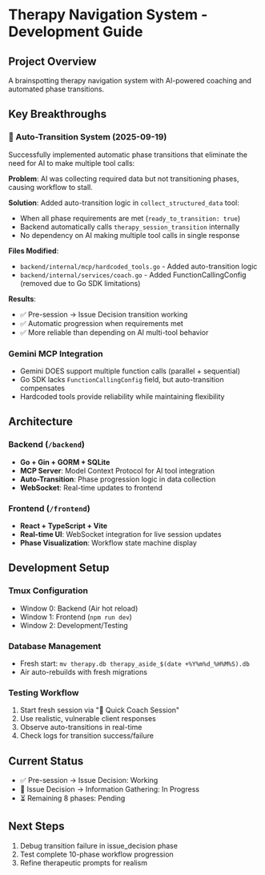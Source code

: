 # Therapy Navigation System - Development Guide

## Project Overview
A brainspotting therapy navigation system with AI-powered coaching and automated phase transitions.

## Key Breakthroughs

### 🎉 Auto-Transition System (2025-09-19)
Successfully implemented automatic phase transitions that eliminate the need for AI to make multiple tool calls:

**Problem**: AI was collecting required data but not transitioning phases, causing workflow to stall.

**Solution**: Added auto-transition logic in `collect_structured_data` tool:
- When all phase requirements are met (`ready_to_transition: true`)
- Backend automatically calls `therapy_session_transition` internally
- No dependency on AI making multiple tool calls in single response

**Files Modified**:
- `backend/internal/mcp/hardcoded_tools.go` - Added auto-transition logic
- `backend/internal/services/coach.go` - Added FunctionCallingConfig (removed due to Go SDK limitations)

**Results**:
- ✅ Pre-session → Issue Decision transition working
- ✅ Automatic progression when requirements met
- ✅ More reliable than depending on AI multi-tool behavior

### Gemini MCP Integration
- Gemini DOES support multiple function calls (parallel + sequential)
- Go SDK lacks `FunctionCallingConfig` field, but auto-transition compensates
- Hardcoded tools provide reliability while maintaining flexibility

## Architecture

### Backend (`/backend`)
- **Go + Gin + GORM + SQLite**
- **MCP Server**: Model Context Protocol for AI tool integration
- **Auto-Transition**: Phase progression logic in data collection
- **WebSocket**: Real-time updates to frontend

### Frontend (`/frontend`)
- **React + TypeScript + Vite**
- **Real-time UI**: WebSocket integration for live session updates
- **Phase Visualization**: Workflow state machine display

## Development Setup

### Tmux Configuration
- Window 0: Backend (Air hot reload)
- Window 1: Frontend (`npm run dev`)
- Window 2: Development/Testing

### Database Management
- Fresh start: `mv therapy.db therapy_aside_$(date +%Y%m%d_%H%M%S).db`
- Air auto-rebuilds with fresh migrations

### Testing Workflow
1. Start fresh session via "🧠 Quick Coach Session"
2. Use realistic, vulnerable client responses
3. Observe auto-transitions in real-time
4. Check logs for transition success/failure

## Current Status
- ✅ Pre-session → Issue Decision: Working
- 🔄 Issue Decision → Information Gathering: In Progress
- ⏳ Remaining 8 phases: Pending

## Next Steps
1. Debug transition failure in issue_decision phase
2. Test complete 10-phase workflow progression
3. Refine therapeutic prompts for realism